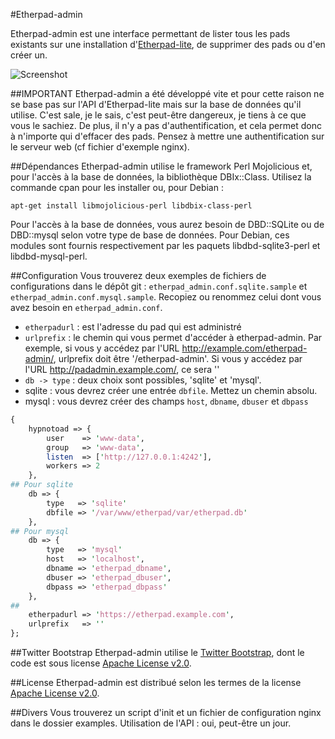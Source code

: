 #Etherpad-admin

Etherpad-admin est une interface permettant de lister tous les pads existants sur une installation d'[Etherpad-lite](https://github.com/ether/etherpad-lite), de supprimer des pads ou d'en créer un.

![Screenshot](https://raw.github.com/ldidry/etherpad-admin/master/demo.png)

##IMPORTANT
Etherpad-admin a été développé vite et pour cette raison ne se base pas sur l'API d'Etherpad-lite mais sur la base de données qu'il utilise.
C'est sale, je le sais, c'est peut-être dangereux, je tiens à ce que vous le sachiez.
De plus, il n'y a pas d'authentification, et cela permet donc à n'importe qui d'effacer des pads. Pensez à mettre une authentification sur le serveur web (cf fichier d'exemple nginx).

##Dépendances
Etherpad-admin utilise le framework Perl Mojolicious et, pour l'accès à la base de données, la bibliothèque DBIx::Class.
Utilisez la commande cpan pour les installer ou, pour Debian :
```shell
apt-get install libmojolicious-perl libdbix-class-perl
```

Pour l'accès à la base de données, vous aurez besoin de DBD::SQLite ou de DBD::mysql selon votre type de base de données.
Pour Debian, ces modules sont fournis respectivement par les paquets libdbd-sqlite3-perl et libdbd-mysql-perl.

##Configuration
Vous trouverez deux exemples de fichiers de configurations dans le dépôt git : `etherpad_admin.conf.sqlite.sample` et `etherpad_admin.conf.mysql.sample`.
Recopiez ou renommez celui dont vous avez besoin en `etherpad_admin.conf`.
* `etherpadurl` : est l'adresse du pad qui est administré
* `urlprefix`   : le chemin qui vous permet d'accéder à etherpad-admin.
  Par exemple, si vous y accédez par l'URL http://example.com/etherpad-admin/, urlprefix doit être '/etherpad-admin'.
  Si vous y accédez par l'URL http://padadmin.example.com/, ce sera ''
* `db -> type`  : deux choix sont possibles, 'sqlite' et 'mysql'.
 * sqlite : vous devrez créer une entrée `dbfile`. Mettez un chemin absolu.
 * mysql  : vous devrez créer des champs `host`, `dbname`, `dbuser` et `dbpass`

```perl
{
    hypnotoad => {
        user    => 'www-data',
        group   => 'www-data',
        listen  => ['http://127.0.0.1:4242'],
        workers => 2
    },
## Pour sqlite
    db => {
        type   => 'sqlite'
        dbfile => '/var/www/etherpad/var/etherpad.db'
    },
## Pour mysql
    db => {
        type   => 'mysql'
        host   => 'localhost',
        dbname => 'etherpad_dbname',
        dbuser => 'etherpad_dbuser',
        dbpass => 'etherpad_dbpass'
    },
##
    etherpadurl => 'https://etherpad.example.com',
    urlprefix   => ''
};
```

##Twitter Bootstrap
Etherpad-admin utilise le [Twitter Bootstrap](http://twitter.github.com/bootstrap/), dont le code est sous license [Apache License v2.0](http://www.apache.org/licenses/LICENSE-2.0).

##License
Etherpad-admin est distribué selon les termes de la license [Apache License v2.0](http://www.apache.org/licenses/LICENSE-2.0).

##Divers
Vous trouverez un script d'init et un fichier de configuration nginx dans le dossier examples.
Utilisation de l'API : oui, peut-être un jour.
